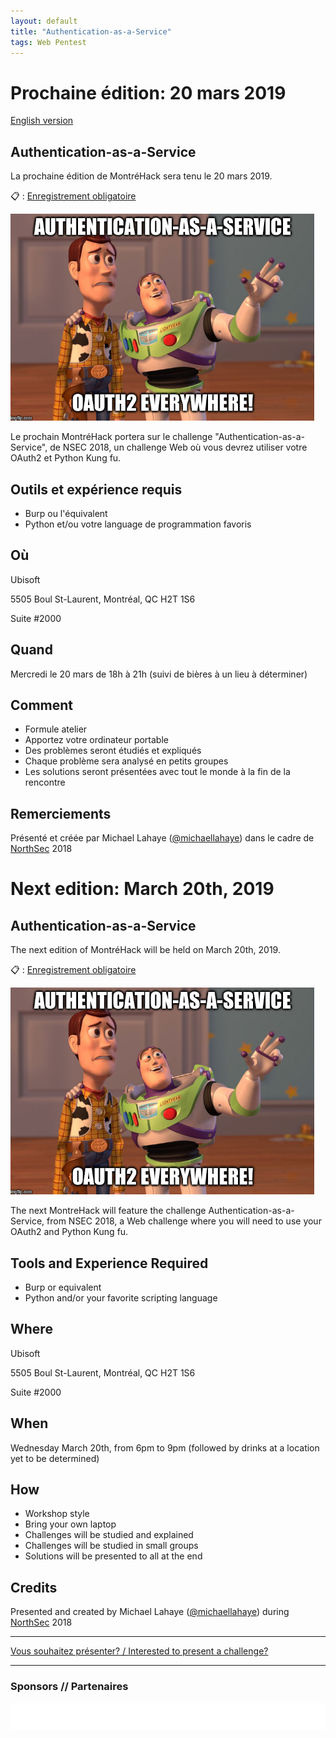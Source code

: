 ```yaml
---
layout: default
title: "Authentication-as-a-Service"
tags: Web Pentest
---
```


# Prochaine édition: 20 mars 2019

[English version](#english)

## Authentication-as-a-Service

La prochaine édition de MontréHack sera tenu le 20 mars 2019.

:clipboard: : [Enregistrement obligatoire](https://www.eventbrite.ca/e/copy-of-montrehack-authentication-as-a-service-tickets-58830109441)

![AaaS](/images/19-03_aaas.png)

Le prochain MontréHack portera sur le challenge "Authentication-as-a-Service", de NSEC 2018, un challenge Web où vous devrez utiliser votre OAuth2 et Python Kung fu.

## Outils et expérience requis

* Burp ou l'équivalent
* Python et/ou votre language de programmation favoris

## Où

Ubisoft

5505 Boul St-Laurent, Montréal, QC H2T 1S6

Suite #2000

## Quand

Mercredi le 20 mars de 18h à 21h (suivi de bières à un lieu à déterminer)

## Comment
 
* Formule atelier
* Apportez votre ordinateur portable
* Des problèmes seront étudiés et expliqués
* Chaque problème sera analysé en petits groupes
* Les solutions seront présentées avec tout le monde à la fin de la rencontre

## Remerciements

Présenté et créée par Michael Lahaye ([@michaellahaye](https://twitter.com/michaellahaye)) dans le cadre de [NorthSec](https://nsec.io/) 2018

<a id="english"></a>

# Next edition: March 20th, 2019

## Authentication-as-a-Service

The next edition of MontréHack will be held on March 20th, 2019.

:clipboard: : [Enregistrement obligatoire](https://www.eventbrite.ca/e/copy-of-montrehack-authentication-as-a-service-tickets-58830109441)

![AaaS](/images/19-03_aaas.png)

The next MontreHack will feature the challenge Authentication-as-a-Service, from NSEC 2018, a Web challenge where you will need to use your OAuth2 and Python Kung fu.

## Tools and Experience Required

* Burp or equivalent
* Python and/or your favorite scripting language

## Where

Ubisoft

5505 Boul St-Laurent, Montréal, QC H2T 1S6

Suite #2000

## When

Wednesday March 20th, from 6pm to 9pm (followed by drinks at a location yet to be determined)

## How

* Workshop style
* Bring your own laptop
* Challenges will be studied and explained
* Challenges will be studied in small groups
* Solutions will be presented to all at the end

## Credits

Presented and created by Michael Lahaye ([@michaellahaye](https://twitter.com/michaellahaye)) during [NorthSec](https://nsec.io/) 2018

<hr/>

[Vous souhaitez présenter? / Interested to present a challenge?](https://github.com/montrehack/montrehack.github.com/wiki/Present-at-Montrehack)

<hr/>

### Sponsors // Partenaires

[![Brasserie Benelux](/images/benelux.png)](http://brasseriebenelux.com/)
